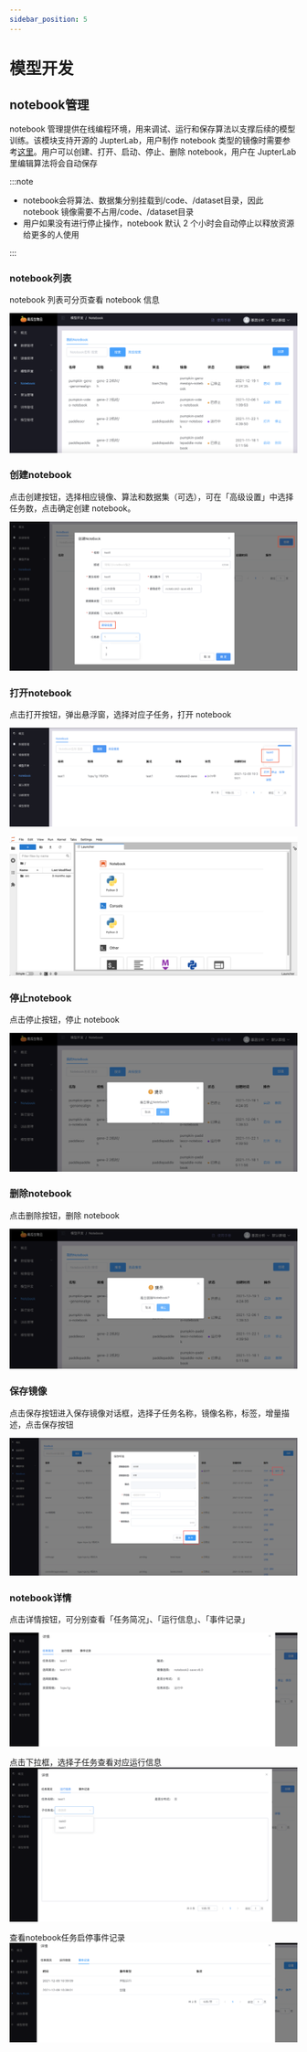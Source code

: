 ```yaml
---
sidebar_position: 5
---
```


# 模型开发

## notebook管理

notebook 管理提供在线编程环境，用来调试、运行和保存算法以支撑后续的模型训练。该模块支持开源的 JupterLab，用户制作 notebook 类型的镜像时需要参考[这里](../develop/notebook_image.md)。用户可以创建、打开、启动、停止、删除 notebook，用户在 JupterLab 里编辑算法将会自动保存

:::note

- notebook会将算法、数据集分别挂载到/code、/dataset目录，因此 notebook 镜像需要不占用/code、/dataset目录
- 用户如果没有进行停止操作，notebook 默认 2 个小时会自动停止以释放资源给更多的人使用

:::

### notebook列表

notebook 列表可分页查看 notebook 信息

![image-20210804172704724](image/notebook-list.png)



### 创建notebook

点击创建按钮，选择相应镜像、算法和数据集（可选），可在「高级设置」中选择任务数，点击确定创建 notebook。

![image-20210804173134653](image/notebook-create-1.png)



### 打开notebook

点击打开按钮，弹出悬浮窗，选择对应子任务，打开 notebook

![image-20210804173240024](image/notebook-open-1.png)

![image-20210804173310073](image/notebook-open-2.png)



### 停止notebook

点击停止按钮，停止 notebook

![image-20210804174253094](image/notebook-stop.png)



### 删除notebook

点击删除按钮，删除 notebook

![image-20210804174356840](image/notebook-delete.png)

### 保存镜像

点击保存按钮进入保存镜像对话框，选择子任务名称，镜像名称，标签，增量描述，点击保存按钮

![image-20210804174356840](image/notebook-save.png)


### notebook详情

点击详情按钮，可分别查看「任务简况」、「运行信息」、「事件记录」

![image-20210804174356840](image/notebook-detail-1.png)


点击下拉框，选择子任务查看对应运行信息
![image-20210804174356840](image/notebook-detail-2.png)


查看notebook任务启停事件记录
![image-20210804174356840](image/notebook-detail-3.png)
